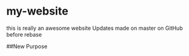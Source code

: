 # my-website

this is really an awesome website
Updates made on master on GitHub before rebase

##New Purpose


